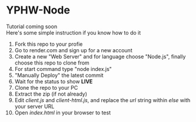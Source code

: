 # YPHW-Node

Tutorial coming soon  
Here's some simple instruction if you know how to do it  
1. Fork this repo to your profie  
2. Go to render.com and sign up for a new account  
3. Create a new "Web Server" and for language choose "Node.js", finally choose this repo to clone from  
4. For start command type "node index.js"  
5. "Manually Deploy" the latest commit  
6. Wait for the status to show **LIVE**
7. Clone the repo to your PC  
8. Extract the zip (if not already)  
9. Edit *client.js* and *client-html.js*, and replace the *url* string within *else* with your server URL  
10. Open *index.html* in your browser to test
